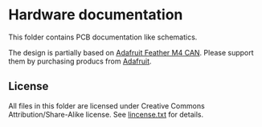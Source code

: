 # Hardware documentation

This folder contains PCB documentation like schematics.

The design is partially based on [Adafruit Feather M4 CAN](https://github.com/adafruit/Adafruit-Feather-M4-CAN-PCB).
Please support them by purchasing producs from [Adafruit](https://www.adafruit.com).


## License

All files in this folder are licensed under Creative Commons Attribution/Share-Alike license.
See [lincense.txt](license.txt) for details.
